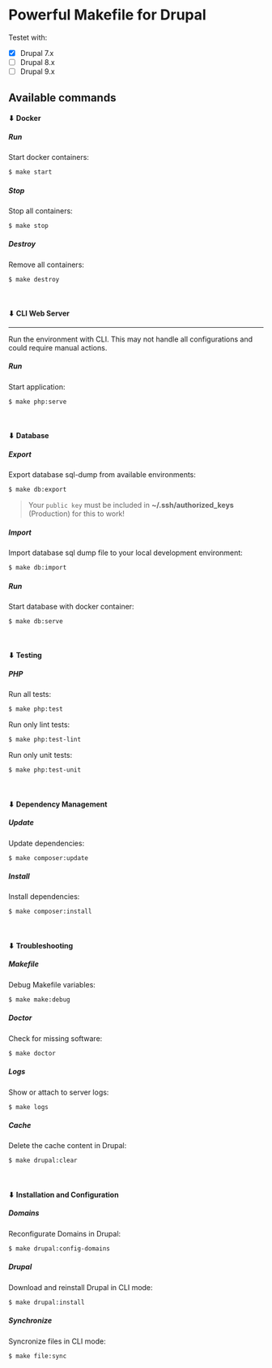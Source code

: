 # Powerful Makefile for Drupal

Testet with: 
* [x] Drupal 7.x
* [ ] Drupal 8.x
* [ ] Drupal 9.x

## Available commands

#### ⬇ Docker

##### Run

Start docker containers:
```bash
$ make start
```

##### Stop

Stop all containers:
```bash
$ make stop
```

##### Destroy

Remove all containers:
```bash
$ make destroy
```

<br>

#### ⬇ CLI Web Server
___
Run the environment with CLI. This may not handle all configurations and could require manual actions.

##### Run
Start application:
```bash
$ make php:serve
```

<br>

#### ⬇ Database

##### Export
Export database sql-dump from available environments:
```bash
$ make db:export
```
> Your `public key` must be included in **~/.ssh/authorized_keys** (Production) for this to work!

##### Import
Import database sql dump file to your local development environment:
```bash
$ make db:import
```

##### Run

Start database with docker container:
```bash
$ make db:serve
```

<br>

#### ⬇ Testing

##### PHP

Run all tests:
```bash
$ make php:test
```
Run only lint tests:
```bash
$ make php:test-lint
```
Run only unit tests:
```bash
$ make php:test-unit
```

<br>

#### ⬇ Dependency Management

##### Update
Update dependencies:
```bash
$ make composer:update
```
##### Install
Install dependencies:
```bash
$ make composer:install
```

<br>

#### ⬇ Troubleshooting

##### Makefile
Debug Makefile variables:
```bash
$ make make:debug
```
##### Doctor
Check for missing software:
```bash
$ make doctor
```
##### Logs
Show or attach to server logs:
```bash
$ make logs
```
##### Cache
Delete the cache content in Drupal:
```bash
$ make drupal:clear
```

<br>

#### ⬇ Installation and Configuration

##### Domains <a name="ic-domains"></a>
Reconfigurate Domains in Drupal:
```bash
$ make drupal:config-domains
```
##### Drupal
Download and reinstall Drupal in CLI mode:
```bash
$ make drupal:install
```
##### Synchronize
Syncronize files in CLI mode:
```bash
$ make file:sync
```

